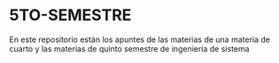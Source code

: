 # 5TO-SEMESTRE
En este repositorio están los apuntes de las materias de una materia de cuarto y las materias de quinto semestre de ingeniería de sistema 
